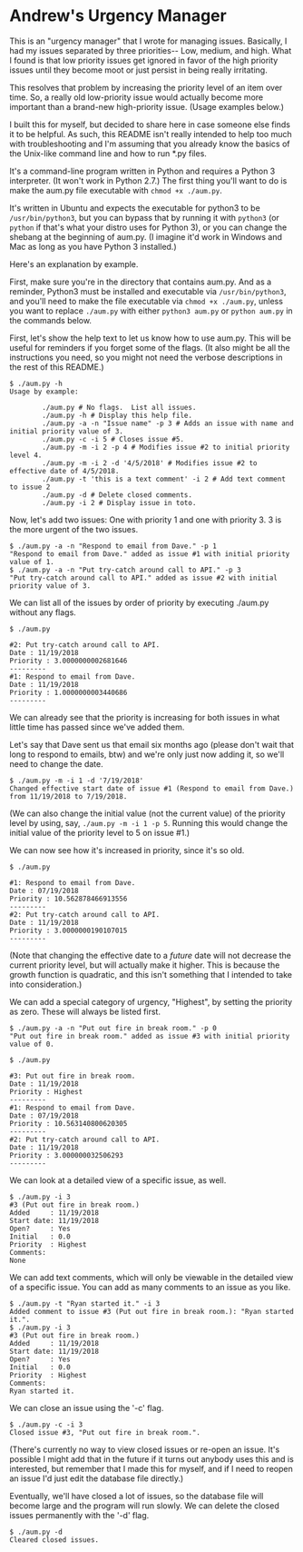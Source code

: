 Andrew's Urgency Manager
========================

This is an "urgency manager" that I wrote for managing issues.  Basically, I had my issues separated by three priorities-- Low, medium, and high.  What I found is that low priority issues get ignored in favor of the high priority issues until they become moot or just persist in being really irritating.

This resolves that problem by increasing the priority level of an item over time.  So, a really old low-priority issue would actually become more important than a brand-new high-priority issue.  (Usage examples below.)

I built this for myself, but decided to share here in case someone else finds it to be helpful.  As such, this README isn't really intended to help too much with troubleshooting and I'm assuming that you already know the basics of the Unix-like command line and how to run \*.py files.

It's a command-line program written in Python and requires a Python 3 interpreter.  (It won't work in Python 2.7.)  The first thing you'll want to do is make the aum.py file executable with `chmod +x ./aum.py`.

It's written in Ubuntu and expects the executable for python3 to be `/usr/bin/python3`, but you can bypass that by running it with `python3` (or `python` if that's what your distro uses for Python 3), or you can change the shebang at the beginning of aum.py. (I imagine it'd work in Windows and Mac as long as you have Python 3 installed.)

Here's an explanation by example.

First, make sure you're in the directory that contains aum.py.  And as a reminder, Python3 must be installed and executable via `/usr/bin/python3`, and you'll need to make the file executable via `chmod +x ./aum.py`, unless you want to replace `./aum.py` with either `python3 aum.py` or `python aum.py` in the commands below.

First, let's show the help text to let us know how to use aum.py.  This will be useful for reminders if you forget some of the flags.  (It also might be all the instructions you need, so you might not need the verbose descriptions in the rest of this README.)

    $ ./aum.py -h
    Usage by example:

            ./aum.py # No flags.  List all issues.
            ./aum.py -h # Display this help file.
            ./aum.py -a -n "Issue name" -p 3 # Adds an issue with name and initial priority value of 3.
            ./aum.py -c -i 5 # Closes issue #5.
            ./aum.py -m -i 2 -p 4 # Modifies issue #2 to initial priority level 4.
            ./aum.py -m -i 2 -d '4/5/2018' # Modifies issue #2 to effective date of 4/5/2018.
            ./aum.py -t 'this is a text comment' -i 2 # Add text comment to issue 2
            ./aum.py -d # Delete closed comments.
            ./aum.py -i 2 # Display issue in toto.

Now, let's add two issues:  One with priority 1 and one with priority 3.  3 is the more urgent of the two issues.

    $ ./aum.py -a -n "Respond to email from Dave." -p 1
    "Respond to email from Dave." added as issue #1 with initial priority value of 1.
    $ ./aum.py -a -n "Put try-catch around call to API." -p 3
    "Put try-catch around call to API." added as issue #2 with initial priority value of 3.

We can list all of the issues by order of priority by executing ./aum.py without any flags.

    $ ./aum.py

    #2: Put try-catch around call to API.
    Date : 11/19/2018
    Priority : 3.0000000002681646
    ---------
    #1: Respond to email from Dave.
    Date : 11/19/2018
    Priority : 1.0000000003440686
    ---------

We can already see that the priority is increasing for both issues in what little time has passed since we've added them.

Let's say that Dave sent us that email six months ago (please don't wait that long to respond to emails, btw) and we're only just now adding it, so we'll need to change the date.

    $ ./aum.py -m -i 1 -d '7/19/2018'
    Changed effective start date of issue #1 (Respond to email from Dave.) from 11/19/2018 to 7/19/2018.

(We can also change the initial value (not the current value) of the priority level by using, say, `./aum.py -m -i 1 -p 5`.  Running this would change the initial value of the priority level to 5 on issue #1.)

We can now see how it's increased in priority, since it's so old.

    $ ./aum.py

    #1: Respond to email from Dave.
    Date : 07/19/2018
    Priority : 10.562878466913556
    ---------
    #2: Put try-catch around call to API.
    Date : 11/19/2018
    Priority : 3.0000000190107015
    ---------

(Note that changing the effective date to a *future* date will not decrease the current priority level, but will actually make it higher.  This is because the growth function is quadratic, and this isn't something that I intended to take into consideration.)

We can add a special category of urgency, "Highest", by setting the priority as zero.  These will always be listed first.

    $ ./aum.py -a -n "Put out fire in break room." -p 0
    "Put out fire in break room." added as issue #3 with initial priority value of 0.

    $ ./aum.py

    #3: Put out fire in break room.
    Date : 11/19/2018
    Priority : Highest
    ---------
    #1: Respond to email from Dave.
    Date : 07/19/2018
    Priority : 10.563140800620305
    ---------
    #2: Put try-catch around call to API.
    Date : 11/19/2018
    Priority : 3.000000032506293
    ---------

We can look at a detailed view of a specific issue, as well.

    $ ./aum.py -i 3
    #3 (Put out fire in break room.)
    Added     : 11/19/2018
    Start date: 11/19/2018
    Open?     : Yes
    Initial   : 0.0
    Priority  : Highest
    Comments:
    None

We can add text comments, which will only be viewable in the detailed view of a specific issue.  You can add as many comments to an issue as you like.

    $ ./aum.py -t "Ryan started it." -i 3
    Added comment to issue #3 (Put out fire in break room.): "Ryan started it.".
    $ ./aum.py -i 3
    #3 (Put out fire in break room.)
    Added     : 11/19/2018
    Start date: 11/19/2018
    Open?     : Yes
    Initial   : 0.0
    Priority  : Highest
    Comments:
    Ryan started it.

We can close an issue using the '-c' flag.

    $ ./aum.py -c -i 3
    Closed issue #3, "Put out fire in break room.".

(There's currently no way to view closed issues or re-open an issue.  It's possible I might add that in the future if it turns out anybody uses this and is interested, but remember that I made this for myself, and if I need to reopen an issue I'd just edit the database file directly.)

Eventually, we'll have closed a lot of issues, so the database file will become large and the program will run slowly.  We can delete the closed issues permanently with the '-d' flag.

    $ ./aum.py -d
    Cleared closed issues.
